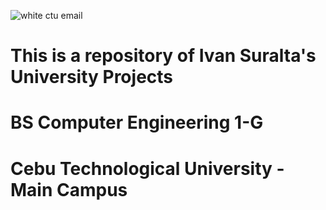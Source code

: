 ![white ctu email](https://user-images.githubusercontent.com/88656474/157861201-477014a9-ce34-4645-9aaa-8cffc4633306.png)

# This is a repository of Ivan Suralta's University Projects
# BS Computer Engineering 1-G
# Cebu Technological University - Main Campus
